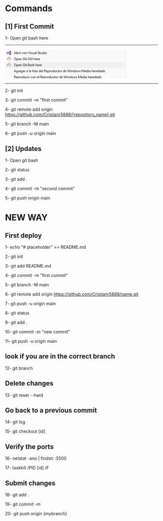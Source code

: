 # Commands

## [1] First Commit

1- Open git bash here

---

<img src="open.png" width="400">

---

2- git init

3- git commit -m "first commit"

4- git remote add origin https://github.com/Cristianr5888/[repository_name].git

5- git branch -M main

6- git push -u origin main


## [2] Updates

1- Open git bash

2- git status

3- git add .

4- git commit -m "second commit"

5- git push origin main


# NEW WAY

## First deploy

1- echo "# placeholder" >> README.md

2- git init

3- git add README.md

4- git commit -m "first commit" 

5- git branch -M main

6- git remote add origin https://github.com/Cristianr5888/name.git

7- git push -u origin main

8- git status

9- git add .

10- git commit -m "new commit"

11- git push -u origin main

## look if you are in the correct branch

12- git branch

## Delete changes

13- git reset --hard

## Go back to a previous commit

14- git log

15- git checkout [id]

## Verify the ports

16- netstat -ano | findstr :5500

17- taskkill /PID [id] /F

## Submit changes

18- git add .

19- git commit -m 

20- git push origin {mybranch}
